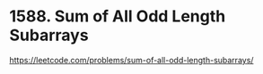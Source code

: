 # 1588. Sum of All Odd Length Subarrays






https://leetcode.com/problems/sum-of-all-odd-length-subarrays/